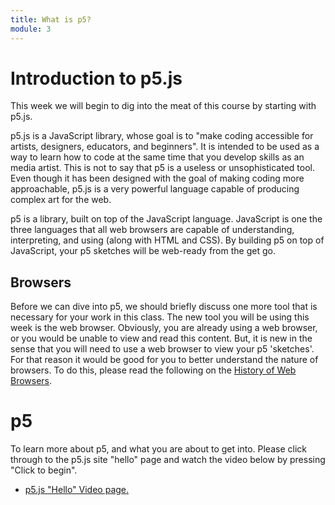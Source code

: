 ```yaml
---
title: What is p5?
module: 3
---
```


# Introduction to p5.js

This week we will begin to dig into the meat of this course by starting with p5.js.

p5.js is a JavaScript library, whose goal is to "make coding accessible for artists, designers, educators, and beginners". It is intended to be used as a way to learn how to code at the same time that you develop skills as an media artist. This is not to say that p5 is a useless or unsophisticated tool. Even though it has been designed with the goal of making coding more approachable, p5.js is a very powerful language capable of producing complex art for the web.

p5 is a library, built on top of the JavaScript language. JavaScript is one the three languages that all web browsers are capable of understanding, interpreting, and using (along with HTML and CSS). By building p5 on top of JavaScript, your p5 sketches will be web-ready from the get go.


## Browsers

Before we can dive into p5, we should briefly discuss one more tool that is necessary for your work in this class. The new tool you will be using this week is the web browser. Obviously, you are already using a web browser, or you would be unable to view and read this content. But, it is new in the sense that you will need to use a web browser to view your p5 'sketches'. For that reason it would be good for you to better understand the nature of browsers. To do this, please read the following on the [History of Web Browsers](http://www.telegraph.co.uk/technology/microsoft/11577364/Web-browsers-a-brief-history.html).

# p5

To learn more about p5, and what you are about to get into. Please click through to the p5.js site "hello" page and watch the video below by pressing "Click to begin".

- <a href="http://hello.p5js.org" target="_blank">p5.js "Hello" Video page.</a>
